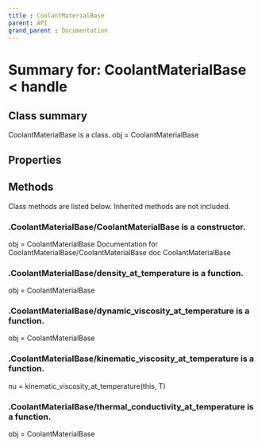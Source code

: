 ```yaml
---
title : CoolantMaterialBase
parent: API
grand_parent : Documentation
---
```

# Summary for: **CoolantMaterialBase**  < handle

## Class summary

CoolantMaterialBase is a class.
obj = CoolantMaterialBase

## Properties


## Methods

Class methods are listed below. Inherited methods are not included.

### .**CoolantMaterialBase**/CoolantMaterialBase is a constructor.
obj = CoolantMaterialBase
Documentation for CoolantMaterialBase/CoolantMaterialBase
doc CoolantMaterialBase

### .CoolantMaterialBase/**density_at_temperature** is a function.
obj = CoolantMaterialBase

### .CoolantMaterialBase/**dynamic_viscosity_at_temperature** is a function.
obj = CoolantMaterialBase

### .CoolantMaterialBase/**kinematic_viscosity_at_temperature** is a function.
nu = kinematic_viscosity_at_temperature(this, T)

### .CoolantMaterialBase/**thermal_conductivity_at_temperature** is a function.
obj = CoolantMaterialBase


